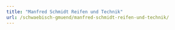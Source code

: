 ```yaml
---
title: "Manfred Schmidt Reifen und Technik"
url: /schwaebisch-gmuend/manfred-schmidt-reifen-und-technik/
---
```

